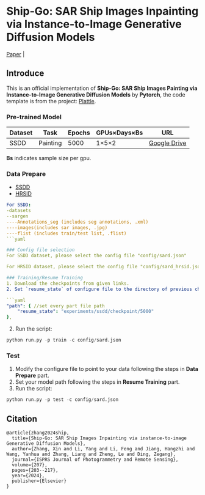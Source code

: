# Ship-Go: SAR Ship Images Inpainting via Instance-to-Image Generative Diffusion Models

[Paper](https://www.sciencedirect.com/science/article/pii/S0924271623003350?via%3Dihub) | 
## Introduce

This is an official implementation of **Ship-Go: SAR Ship Images Painting via Instance-to-Image Generative Diffusion Models** by **Pytorch**, the code template is from the project: [Plattle](https://github.com/Janspiry/Palette-Image-to-Image-Diffusion-Models).

### Pre-trained Model

| Dataset   | Task       |  Epochs    | GPUs×Days×Bs | URL                                                          |
| --------- | ---------- | ---------- | ------------ | ------------------------------------------------------------ |
| SSDD      | Painting   | 5000       | 1×5×2        | [Google Drive](https://drive.google.com/drive/folders/1ZhGBmnmGNdDClcEhsAUMR3SdxK3IM-PQ) |

**Bs** indicates sample size per gpu.

### Data Prepare

- [SSDD](https://github.com/TianwenZhang0825/Official-SSDD)
- [HRSID](https://github.com/chaozhong2010/HRSID) 

```yaml
For SSDD:
-datasets
--sargen
----Annotations_seg (includes seg annotations, .xml)
----images(includes sar images, .jpg)
----flist (includes train/test list, .flist)
```yaml

### Config file selection
For SSDD dataset, please select the config file "config/sard.json"

For HRSID dataset, please select the config file "config/sard_hrsid.json"

### Training/Resume Training
1. Download the checkpoints from given links.
2. Set `resume_state` of configure file to the directory of previous checkpoint. Take the following as an example, this directory contains training states and saved model:

```yaml
"path": { //set every part file path
	"resume_state": "experiments/ssdd/checkpoint/5000" 
},
```
2. Run the script:

```python
python run.py -p train -c config/sard.json
```

### Test

1. Modify the configure file to point to your data following the steps in **Data Prepare** part.
2. Set your model path following the steps in **Resume Training** part.
3. Run the script:
```python
python run.py -p test -c config/sard.json
```


## Citation

```
@article{zhang2024ship,
  title={Ship-Go: SAR Ship Images Inpainting via instance-to-image Generative Diffusion Models},
  author={Zhang, Xin and Li, Yang and Li, Feng and Jiang, Hangzhi and Wang, Yanhua and Zhang, Liang and Zheng, Le and Ding, Zegang},
  journal={ISPRS Journal of Photogrammetry and Remote Sensing},
  volume={207},
  pages={203--217},
  year={2024},
  publisher={Elsevier}
}
```

